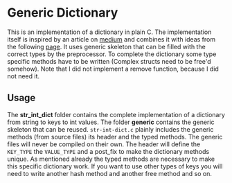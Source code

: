 # Generic Dictionary

This is an implementation of a dictionary in plain C. The implementation itself is inspired by an article on [medium][1] and combines it with ideas from the following [page][2]. It uses generic skeleton that can be filled with the correct types by the preprocessor. To complete the dictionary some type specific methods have to be written (Complex structs need to be free'd somehow). Note that I did not implement a remove function, because I did not need it.

## Usage

The __str_int_dict__ folder contains the complete implementation of a dictionary from string to keys to int values. The folder __generic__ contains the generic skeleton that can be reused. ```str-int-dict.c``` plainly includes the generic methods (from source files) its header and the typed methods. The generic files will never be compiled on their own. The header will define the ```KEY_TYPE``` the ```VALUE_TYPE``` and a post_fix to make the dictionary methods unique. As mentioned already the typed methods are necessary to make this specific dictionary work. If you want to use other types of keys you will need to write another hash method and another free method and so on.

[1]: https://medium.com/@bennettbuchanan/an-introduction-to-hash-tables-in-c-b83cbf2b4cf6
[2]: https://www.cs.grinnell.edu/~rebelsky/musings/cnix-macros-generics
